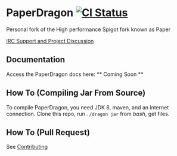 PaperDragon [![CI Status](http://ci.destroystokyo.com/buildStatus/icon?job=PaperSpigot)](http://ci.destroystokyo.com/job/PaperSpigot/)
===========

Personal fork of the High performance Spigot fork known as Paper

[IRC Support and Project Discussion](https://irc.domnian.com/?ch=paperdragon)

Documentation
------
Access the PaperDragon docs here: ** Coming Soon **

How To (Compiling Jar From Source)
------
To compile PaperDragon, you need JDK 8, maven, and an internet connection.
Clone this repo, run `./dragon jar` from *bash*, get files.

How To (Pull Request)
------
See [Contributing](CONTRIBUTING.md)
